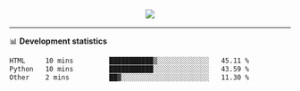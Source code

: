 <h3 align="center">
  <a href="https://github.com/hwalker928">
      <img src="https://github-profile-trophy.vercel.app/?username=hwalker928&no-bg=true&no-frame=true">
  </a>
</h3>


<hr>

📊 **Development statistics**

<!--START_SECTION:waka-->

```txt
HTML     10 mins         ███████████▒░░░░░░░░░░░░░   45.11 %
Python   10 mins         ███████████░░░░░░░░░░░░░░   43.59 %
Other    2 mins          ██▓░░░░░░░░░░░░░░░░░░░░░░   11.30 %
```

<!--END_SECTION:waka-->
